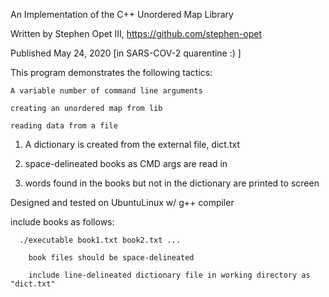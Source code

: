 An Implementation of the C++ Unordered Map Library

Written by Stephen Opet III, https://github.com/stephen-opet

Published May 24, 2020 [in SARS-COV-2 quarentine :) ]


This program demonstrates the following tactics:

	A variable number of command line arguments

	creating an unordered map from lib

	reading data from a file


1) A dictionary is created from the external file, dict.txt

2) space-delineated books as CMD args are read in

3) words found in the books but not in the dictionary are printed to screen


Designed and tested on UbuntuLinux w/ g++ compiler


include books as follows:

	  ./executable book1.txt book2.txt ... 

		book files should be space-delineated

		include line-delineated dictionary file in working directory as "dict.txt"